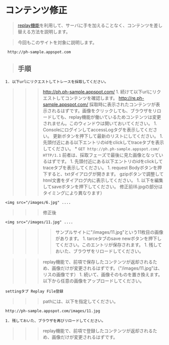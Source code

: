 # コンテンツ修正 #

> [replay機能](Replay.md)を利用して、サーバに手を加えることなく、コンテンツを差し替える方法を説明します。

> 今回もこのサイトを対象に説明します。
```
 http://ph-sample.appspot.com
```

> ## 手順 ##
    1. 以下urlにリクエストしてトレースを採取してください。
> > > http://ph.ph-sample.appspot.com/
    1. 続けて以下urlにリクエストしてコンテンツを確認します。
> > > http://re.ph-sample.appspot.com/
> > > 採取時に表示されたコンテンツが表示されるはずです。画像をクリックしても、ブラウザをリロードしても、replay機能が働いているためコンテンツは変更されません。このウィンドウは開いておいてください。
    1. ConsoleにログインしてaccessLogタグを表示してください。
> > > 更新ボタンを押下して最新のリストにしてください。
    1. 先頭付近にある以下エントリのidをclickしてtraceタブを表示してください。
      * `GET http://ph.ph-sample.appspot.com/ HTTP/1.1`
> > > 前者は、採取フェーズで最後に見た画像となっているはずです。
    1. 先頭付近にある以下エントリのidをclickしてtraceタブを表示してください。
    1. request Bodyボタンを押下すると、txtダイアログが開きます。
> > > gzipボタンで調整してhtml文書をダイアログ内に表示してください。
    1. 以下を編集してsaveボタンを押下してください。
> > > 修正前(6.jpgの部分はタイミングにより異なります）
```
<img src="/images/6.jpg" ....
```
> > > 修正後
```
<img src="/images/11.jpg" ....
```
> > > > サンプルサイトに"/images/11.jpg"という11枚目の画像があります。
    1. tarceタブのsave newボタンを押下してください。このエントリが保存されます。
    1. 残しておいた、ブラウザをリロードしてください。

> > > replay機能で、前項で保存したコンテンツが返却されるため、画像だけが変更されるはずです。（"/images/11.jpg"は、リスの画像です）
    1. 続いて、画像そのものを置き換えます。以下から任意の画像をアップロードしてください。
```
settingタブ Replay File登録
```
> > > pathには、以下を指定してください。
```
http://ph-sample.appspot.com/images/11.jpg
```
    1. 残しておいた、ブラウザを再びリロードしてください。
> > > replay機能で、前項で登録したコンテンツが返却されるため、画像だけが変更されるはずです。